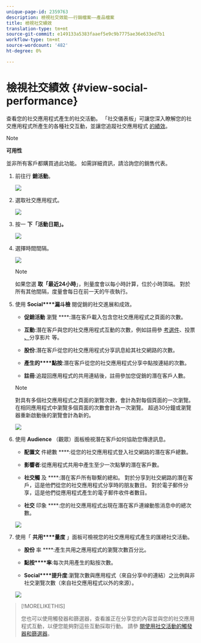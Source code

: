```yaml
---
unique-page-id: 2359763
description: 檢視社交效能——行銷檔案——產品檔案
title: 檢視社交績效
translation-type: tm+mt
source-git-commit: e149133a5383faaef5e9c9b7775ae36e633ed7b1
workflow-type: tm+mt
source-wordcount: '482'
ht-degree: 0%

---
```



# 檢視社交績效 {#view-social-performance}

查看您的社交應用程式產生的社交活動。 「社交儀表板」可讓您深入瞭解您的社交應用程式所產生的各種社交互動，並讓您追蹤社交應用程式 [的績效](http://docs.marketo.com/display/docs/social)。

>[!NOTE]
>
>**可用性**
>
>並非所有客戶都購買過此功能。 如需詳細資訊，請洽詢您的銷售代表。

1. 前往行 **銷活動**。

   ![](assets/login-marketing-activities.png)

1. 選取社交應用程式。

   ![](assets/image2014-9-23-17-3a10-3a13.png)

1. 按一 **下「活****動日****期」。**

   ![](assets/image2014-9-23-17-3a10-3a22.png)

1. 選擇時間間隔。

   ![](assets/image2014-9-23-17-3a10-3a35.png)

   >[!NOTE]
   >
   >如果您選 **取「最近24小時**」，則量度會以每小時計算，位於小時頂端。 對於所有其他間隔，度量會每日在前一天的午夜執行。

1. 使用 **Social****漏斗檢** 閱促銷的社交進展和成效。

   * **促銷活動** 瀏覽 ****:潛在客戶載入包含您社交應用程式之頁面的次數。

   * **互動**:潛在客戶與您的社交應用程式互動的次數，例如註冊參 [考選件](../../../../product-docs/demand-generation/social/referral-offers/create-a-referral-offer.md)、投票 [、](../../../../product-docs/demand-generation/social/creating-a-poll/create-a-poll.md)分享影片 [](../../../../product-docs/demand-generation/landing-pages/free-form-landing-pages/add-a-video-to-a-free-form-landing-page.md)等。

   * **股份**:潛在客戶從您的社交應用程式分享訊息給其社交網路的次數。
   * **產生的****點按**:潛在客戶從您的社交應用程式分享中點按連結的次數。

   * **註冊**:追蹤回應用程式的共用連結後，註冊參加您促銷的潛在客戶人數。
   >[!NOTE]
   >
   >對具有多個社交應用程式之頁面的瀏覽次數，會計為對每個頁面的一次瀏覽。 在相同應用程式中瀏覽多個頁面的次數會計為一次瀏覽。 超過30分鐘或瀏覽器重新啟動後的瀏覽會計為新的。

   ![](assets/image2014-9-23-17-3a11-3a16.png)

1. 使用 **Audience** （觀眾）面板檢視潛在客戶如何協助您傳達訊息。

   * **配置文** 件總數 ****:從您的社交應用程式登入社交網路的潛在客戶總數。

   * **影響者**:從應用程式共用中產生至少一次點擊的潛在客戶數。
   * **社交觸** 及 ****:潛在客戶所有聯繫的總和。 對於分享到社交網路的潛在客戶，這是他們從您的社交應用程式分享時的朋友數目。 對於電子郵件分享，這是他們從應用程式產生的電子郵件收件者數目。

   * **社交** 印象 ****:您的社交應用程式出現在潛在客戶連線動態消息中的總次數。

   ![](assets/image2014-9-23-17-3a11-3a26.png)

1. 使用「 **共用****量度** 」面板可檢視您的社交應用程式產生的匯總社交活動。

   * **股份** 率 ****:產生共用之應用程式的瀏覽次數百分比。

   * **點按****率**:每次共用產生的點按次數。

   * **Social****提升度**:瀏覽次數與應用程式（來自分享中的連結）之比例與非社交瀏覽次數（來自社交應用程式以外的來源）。

   ![](assets/image2014-9-23-17-3a11-3a35.png)

>[!MORELIKETHIS]
>
>您也可以使用觸發器和篩選器，查看誰正在分享您的內容並與您的社交應用程式互動，以便您能夠對這些互動採取行動。 請參 [閱使用社交活動的觸發器和篩選器](triggers-and-filters-for-social-activities.md)。

